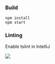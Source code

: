 ### Build

```
npm install
npm start
```

### Linting

Enable tslint in IntelliJ

![](https://codeclou.github.io/kartoffelstampf-server/doc/tslint-intellij.png)

